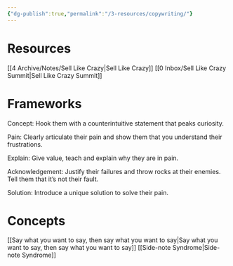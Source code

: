 ```yaml
---
{"dg-publish":true,"permalink":"/3-resources/copywriting/"}
---
```


# Resources
[[4 Archive/Notes/Sell Like Crazy\|Sell Like Crazy]]
[[0 Inbox/Sell Like Crazy Summit\|Sell Like Crazy Summit]]

# Frameworks
Concept: Hook them with a counterintuitive statement that peaks curiosity.  
  
Pain: Clearly articulate their pain and show them that you understand their frustrations.  
  
Explain: Give value, teach and explain why they are in pain.  
  
Acknowledgement: Justify their failures and throw rocks at their enemies. Tell them that it’s not their fault.  
  
Solution: Introduce a unique solution to solve their pain.

# Concepts
[[Say what you want to say, then say what you want to say\|Say what you want to say, then say what you want to say]]
[[Side-note Syndrome\|Side-note Syndrome]]


